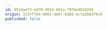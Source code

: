 ```yaml
---
id: 051daef3-e070-492d-b61a-79fbe4618258
origin: 3237f704-0803-4897-b360-ec7adb0379c0
published: false
---
```

